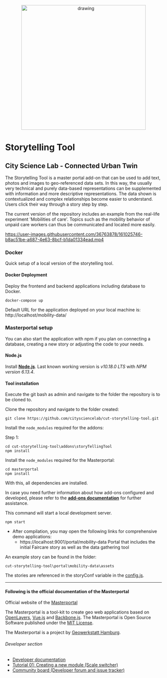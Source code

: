 <p align="center">
<img src="https://user-images.githubusercontent.com/61881523/186185988-e0eeb32a-3d2c-4fcc-bd33-bfb4abd7a35c.png" alt="drawing" width="400"/>
</p>

# Storytelling Tool
## City Science Lab - Connected Urban Twin

The Storytelling Tool is a master portal add-on that can be used to add text, photos and images to geo-referenced data sets. In this way, the usually very technical and purely data-based representations can be supplemented with information and more descriptive representations. The data shown is contextualized and complex relationships become easier to understand. Users click their way through a story step by step.

The current version of the repository includes an example from the real-life experiment 'Mobilities of care'. Topics such as the mobility behavior of unpaid care workers can thus be communicated and located more easily.


https://user-images.githubusercontent.com/36763878/161025746-b8ac51be-a687-4e63-8bcf-b1da01334ead.mp4

### Docker


Quick setup of a local version of the storytelling tool.

#### Docker Deployment

Deploy the frontend and backend applications including database to Docker.

```
docker-compose up
```

Default URL for the application deployed on your local machine is: http://localhost/mobility-data/


### Masterportal setup

You can also start the application with npm if you plan on connecting a database, creating a new story or adjusting the code to your needs.

#### Node.js

Install **[Node.js](http://nodejs.org)**. Last known working version is *v10.18.0 LTS* with *NPM version 6.13.4*.

#### Tool installation

Execute the git bash as admin and navigate to the folder the repository is to be cloned to.

Clone the repository and navigate to the folder created:

```console
git clone https://github.com/citysciencelab/cut-storytelling-tool.git
```

Install the `node_modules` required for the addons:

Step 1:
```console
cd cut-storytelling-tool\addons\storyTellingTool
npm install
```

Install the `node_modules` required for the Masterportal:

```console
cd masterportal
npm install
```

With this, all dependencies are installed.

In case you need further information about how add-ons configured and developed, please refer to the **[add-ons documentation](doc/addonsVue.md)** for further assistance.

This command will start a local development server.

```console
npm start
```

- After compilation, you may open the following links for comprehensive demo applications:
    - https://localhost:9001/portal/mobility-data Portal that includes the initial Faircare story as well as the data gathering tool

An example story can be found in the folder:
```
cut-storytelling-tool\portal\mobility-data\assets
```
The stories are referenced in the storyConf variable in the [config.js](portal\mobility-data\config.js).

---
#### Following is the official documentation of the Masterportal

Official website of the [Masterportal](https://www.masterportal.org/)

The Masterportal is a tool-kit to create geo web applications based on [OpenLayers](https://openlayers.org), [Vue.js](https://vuejs.org/) and [Backbone.js](https://backbonejs.org). The Masterportal is Open Source Software published under the [MIT License](https://bitbucket.org/geowerkstatt-hamburg/masterportal/src/dev/License.txt).

The Masterportal is a project by [Geowerkstatt Hamburg](https://www.hamburg.de/geowerkstatt/).

###### Developer section

* [Developer documentation](doc/devdoc.md)
* [Tutorial 01: Creating a new module (Scale switcher)](https://bitbucket.org/geowerkstatt-hamburg/masterportal/src/dev/doc/vueTutorial.md)
* [Community board (Developer forum and issue tracker)](https://trello.com/c/qajdXkMa/110-willkommen)
